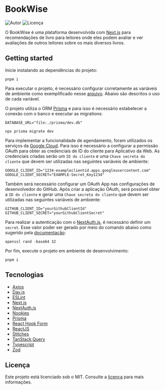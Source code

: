 # BookWise

![Autor](https://img.shields.io/badge/developer-jfilipedias-blue)
![Licença](https://img.shields.io/github/license/jfilipedias/book-wise)

O BookWise é uma plataforma desenvolvida com [Next.js](https://nextjs.org) para recomendações de livro para leitores onde eles podem avaliar e ver avaliações de outros leitores sobre os mais diversos livros.

## Getting started

Inicie instalando as dependências do projeto: 

```shell
pnpm i
```

Para executar o projeto, é necessário configurar corretamente as variáveis de ambiente como exemplificado nesse [arquivo](./.env.example). Abaixo são descritos o uso de cada variável.

O projeto utiliza o ORM [Prisma](https://prisma.io/) e para isso é necessário estabelecer a conexão com o banco e executar as migrations:

```env
DATABASE_URL="file:./prisma/dev.db"
```

```shell
npx prisma migrate dev
```

Para implementar a funcionalidade de agendamento, foram utilizados os serviços da [Google Cloud](https://cloud.google.com/). Para isso é necessário a configurar a permissão OAuth para obter as credenciais de ID do cliente para Aplicativo da Web. As credenciais criadas serão um `ID do cliente` e uma `Chave secreta do cliente` que devem ser utilizadas nas seguintes variáveis de ambiente:

```env
GOOGLE_CLIENT_ID="1234-exampleclientid.apps.googleusercontent.com"
GOOGLE_CLIENT_SECRET="EXAMPLE-Secret_Key1234"
```

Também será necessário configurar um OAuth App nas configurações de desenvolvedor do GitHub. Após criar a aplicação OAuth, será possível obter a `ID do cliente` e gerar uma `Chave secreta do cliente` que devem ser utilizadas nas seguintes variáveis de ambiente:

```env
GITHUB_CLIENT_ID="yourGithubClientId"
GITHUB_CLIENT_SECRET="yourGithubClientSecret"
```

Para realizar a autenticação com o [NextAuth.js](https://next-auth.js.org/), é necessário definir um `secret`. Esse valor poder ser gerado por meio do comando abaixo como sugerido pela [documentação](https://next-auth.js.org/configuration/options#secret):

```shell
openssl rand -base64 32
```

Por fim, execute o projeto em ambiente de desenvolvimento: 

```shell
pnpm i
```

## Tecnologias

- [Axios](https://axios-http.com)
- [Day.js](https://day.js.org/)
- [ESLint](https://eslint.org/)
- [Next.js](https://nextjs.org/)
- [NextAuth.js](https://next-auth.js.org/)
- [Nookies](https://github.com/maticzav/nookies#readme)
- [Prisma](https://prisma.io/)
- [React Hook Form](https://react-hook-form.com/)
- [ReactJS](https://reactjs.org/)
- [Stitches](https://stitches.dev/)
- [TanStack Query](https://tanstack.com/query)
- [Typescript](https://typescriptlang.org/)
- [Zod](https://zod.dev/)

## Licença

Este projeto está licenciado sob o MIT. Consulte a [licença](LICENSE) para mais informações.